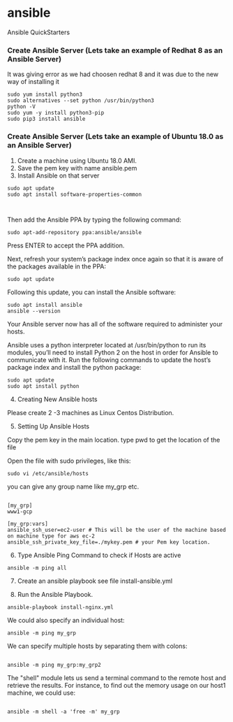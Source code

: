 # ansible

Ansible QuickStarters


### Create Ansible Server (Lets take an example of Redhat 8 as an Ansible Server)

It was giving error as we had choosen redhat 8 and it was due to the new way of installing it 

<pre><code>sudo yum install python3
sudo alternatives --set python /usr/bin/python3
python -V
sudo yum -y install python3-pip
sudo pip3 install ansible</pre></code>


### Create Ansible Server (Lets take an example of Ubuntu 18.0 as an Ansible Server)

1. Create a machine using Ubuntu 18.0 AMI.
2. Save the pem key with name ansible.pem
3. Install Ansible on that server

<pre><code>sudo apt update
sudo apt install software-properties-common</pre> </code>

Then add the Ansible PPA by typing the following command:

<pre><code>sudo apt-add-repository ppa:ansible/ansible</pre></code>

Press ENTER to accept the PPA addition.

Next, refresh your system’s package index once again so that it is aware of the packages available in the PPA:

<pre><code>sudo apt update</pre></code>

Following this update, you can install the Ansible software:

<pre><code>sudo apt install ansible
ansible --version</pre></code>

Your Ansible server now has all of the software required to administer your hosts.

Ansible uses a python interpreter located at /usr/bin/python to run its modules, you’ll need to install Python 2 on the host in order for Ansible to communicate with it. Run the following commands to update the host’s package index and install the python package:

<pre><code>sudo apt update
sudo apt install python</pre></code>

4. Creating New Ansible hosts

Please create 2 -3 machines as Linux Centos Distribution.

5. Setting Up Ansible Hosts

Copy the pem key in the main location.
type pwd to get the location of the file

Open the file with sudo privileges, like this:

<pre><code>sudo vi /etc/ansible/hosts</pre></code>

you can give any group name like my_grp etc.

<pre><code>
[my_grp]
www1-gcp

[my_grp:vars]
ansible_ssh_user=ec2-user # This will be the user of the machine based on machine type for aws ec-2
ansible_ssh_private_key_file=./mykey.pem # your Pem key location.
</pre></code>

6. Type Ansible Ping Command to check if Hosts are active

<pre><code>ansible -m ping all</pre></code>

7. Create an ansible playbook
   see file install-ansible.yml

8. Run the Ansible Playbook.

<pre><code>ansible-playbook install-nginx.yml</pre></code>

We could also specify an individual host:

<pre><code>ansible -m ping my_grp</pre></code>

We can specify multiple hosts by separating them with colons:

<pre><code>
ansible -m ping my_grp:my_grp2</pre></code>

The "shell" module lets us send a terminal command to the remote host and retrieve the results. For instance, to find out the memory usage on our host1 machine, we could use:

<pre><code>
ansible -m shell -a 'free -m' my_grp
</pre></code>
